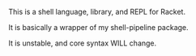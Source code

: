 
This is a shell language, library, and REPL for Racket.

It is basically a wrapper of my shell-pipeline package.

It is unstable, and core syntax WILL change.

